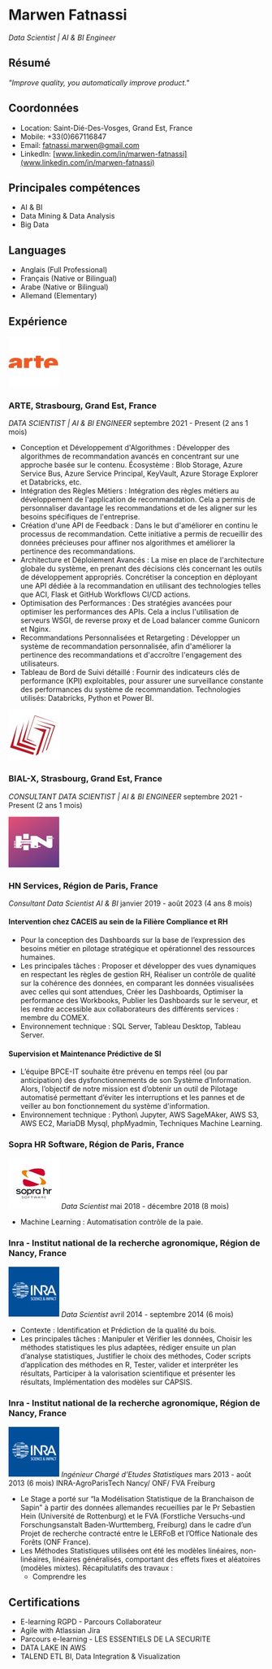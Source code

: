 # Marwen Fatnassi
*Data Scientist | AI & BI Engineer*

## Résumé
*"Improve quality, you automatically improve product."*

## Coordonnées
- Location: Saint-Dié-Des-Vosges, Grand Est, France
- Mobile: +33(0)667116847
- Email: fatnassi.marwen@gmail.com
- LinkedIn: [www.linkedin.com/in/marwen-fatnassi](www.linkedin.com/in/marwen-fatnassi)

## Principales compétences
- AI & BI
- Data Mining & Data Analysis
- Big Data

## Languages
- Anglais (Full Professional)
- Français (Native or Bilingual)
- Arabe (Native or Bilingual)
- Allemand (Elementary)

## Expérience

![ ](/assets/img/arte_logo.jpg)
### ARTE, Strasbourg, Grand Est, France 

*DATA SCIENTIST | AI & BI ENGINEER*
septembre 2021 - Present (2 ans 1 mois)

- Conception et Développement d'Algorithmes : Développer des algorithmes de recommandation avancés en concentrant sur une approche basée sur le contenu. Écosystème : Blob Storage, Azure Service Bus, Azure Service Principal, KeyVault, Azure Storage Explorer et Databricks, etc.
- Intégration des Règles Métiers : Intégration des règles métiers au développement de l'application de recommandation. Cela a permis de personnaliser davantage les recommandations et de les aligner sur les besoins spécifiques de l'entreprise.
- Création d'une API de Feedback : Dans le but d'améliorer en continu le processus de recommandation. Cette initiative a permis de recueillir des données précieuses pour affiner nos algorithmes et améliorer la pertinence des recommandations.
- Architecture et Déploiement Avancés : La mise en place de l'architecture globale du système, en prenant des décisions clés concernant les outils de développement appropriés. Concrétiser la conception en déployant une API dédiée à la recommandation en utilisant des technologies telles que ACI, Flask et GitHub Workflows CI/CD actions.
- Optimisation des Performances : Des stratégies avancées pour optimiser les performances des APIs. Cela a inclus l'utilisation de serveurs WSGI, de reverse proxy et de Load balancer comme Gunicorn et Nginx.
- Recommandations Personnalisées et Retargeting : Développer un système de recommandation personnalisée, afin d'améliorer la pertinence des recommandations et d'accroître l'engagement des utilisateurs.
- Tableau de Bord de Suivi détaillé : Fournir des indicateurs clés de performance (KPI) exploitables, pour assurer une surveillance constante des performances du système de recommandation.
  Technologies utilisés: Databricks, Python et Power BI.

![ ](/assets/img/bialx_logo.jpg)
### BIAL-X, Strasbourg, Grand Est, France

*CONSULTANT DATA SCIENTIST | AI & BI ENGINEER*
septembre 2021 - Present (2 ans 1 mois)

![ ](assets/img/hn_logo.jpg)
### HN Services, Région de Paris, France

*Consultant Data Scientist AI & BI*
janvier 2019 - août 2023 (4 ans 8 mois)

#### Intervention chez CACEIS au sein de la Filière Compliance et RH 
- Pour la conception des Dashboards sur la base de l’expression des besoins métier en pilotage stratégique et opérationnel des ressources humaines.
- Les principales tâches : Proposer et développer des vues dynamiques en respectant les règles de gestion RH, Réaliser un contrôle de qualité sur la cohérence des données, en comparant les données visualisées avec celles qui sont attendues, Créer les Dashboards, Optimiser la performance des Workbooks, Publier les Dashboards sur le serveur, et les rendre accessible aux collaborateurs des différents services : membre du COMEX.
- Environnement technique : SQL Server, Tableau Desktop, Tableau Server.

#### Supervision et Maintenance Prédictive de SI
- L’équipe BPCE-IT souhaite être prévenu en temps réel (ou par anticipation) des dysfonctionnements de son Système d’Information. Alors, l’objectif de notre mission est d’obtenir un outil de Pilotage automatisé permettant d’éviter les interruptions et les pannes et de veiller au bon fonctionnement du système d'information.
- Environnement technique : Python\ Jupyter, AWS SageMAker, AWS S3, AWS EC2, MariaDB Mysql, phpMyadmin, Techniques Machine Learning.

### Sopra HR Software, Région de Paris, France
![](assets/img/sopra_logo.jpg)
*Data Scientist*
mai 2018 - décembre 2018 (8 mois)

- Machine Learning : Automatisation contrôle de la paie.

### Inra - Institut national de la recherche agronomique, Région de Nancy, France
![](assets/img/inra_logo.jpg)
*Data Scientist*
avril 2014 - septembre 2014 (6 mois)

- Contexte : Identification et Prédiction de la qualité du bois.
- Les principales tâches : Manipuler et Vérifier les données, Choisir les méthodes statistiques les plus adaptées, rédiger ensuite un plan d’analyse statistiques, Justifier le choix des méthodes, Coder scripts d’application des méthodes en R, Tester, valider et interpréter les résultats, Participer à la valorisation scientifique et présenter les résultats, Implémentation des modèles sur CAPSIS.

### Inra - Institut national de la recherche agronomique, Région de Nancy, France
![](assets/img/inra_logo.jpg)
*Ingénieur Chargé d’Etudes Statistiques*
mars 2013 - août 2013 (6 mois)
INRA-AgroParisTech Nancy/ ONF/ FVA Freiburg

- Le Stage a porté sur “la Modélisation Statistique de la Branchaison de Sapin” à partir des données allemandes recueillies par le Pr Sebastien Hein (Université de Rottenburg) et le FVA (Forstliche Versuchs-und Forschungsanstalt Baden-Wurttemberg, Freiburg) dans le cadre d’un Projet de recherche contracté entre le LERFoB et l’Office Nationale des Forêts (ONF France).
- Les Méthodes Statistiques utilisées ont été les modèles linéaires, non-linéaires, linéaires généralisés, comportant des effets fixes et aléatoires (modèles mixtes).
  Récapitulatifs des travaux :
  - Comprendre les

## Certifications
- E-learning RGPD - Parcours Collaborateur
- Agile with Atlassian Jira
- Parcours e-learning - LES ESSENTIELS DE LA SECURITE
- DATA LAKE IN AWS
- TALEND ETL BI, Data Integration & Visualization
